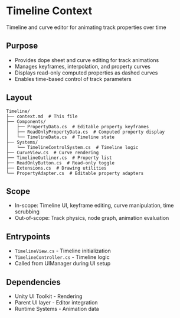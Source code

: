 # Timeline Context

Timeline and curve editor for animating track properties over time

## Purpose

- Provides dope sheet and curve editing for track animations
- Manages keyframes, interpolation, and property curves
- Displays read-only computed properties as dashed curves
- Enables time-based control of track parameters

## Layout

```
Timeline/
├── context.md  # This file
├── Components/
│   ├── PropertyData.cs  # Editable property keyframes
│   ├── ReadOnlyPropertyData.cs  # Computed property display
│   └── TimelineData.cs  # Timeline state
├── Systems/
│   └── TimelineControlSystem.cs  # Timeline logic
├── CurveView.cs  # Curve rendering
├── TimelineOutliner.cs  # Property list
├── ReadOnlyButton.cs  # Read-only toggle
├── Extensions.cs  # Drawing utilities
└── PropertyAdapter.cs  # Editable property adapters
```

## Scope

- In-scope: Timeline UI, keyframe editing, curve manipulation, time scrubbing
- Out-of-scope: Track physics, node graph, animation evaluation

## Entrypoints

- `TimelineView.cs` - Timeline initialization
- `TimelineController.cs` - Timeline logic
- Called from UIManager during UI setup

## Dependencies

- Unity UI Toolkit - Rendering
- Parent UI layer - Editor integration
- Runtime Systems - Animation data